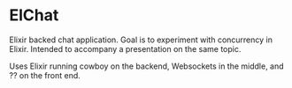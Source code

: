 # ElChat

Elixir backed chat application. Goal is to experiment with concurrency in Elixir. Intended to accompany a presentation on the same topic.

Uses Elixir running cowboy on the backend, Websockets in the middle, and ?? on the front end.
